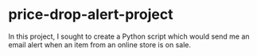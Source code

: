 # price-drop-alert-project
In this project, I sought to create a Python script which would send me an email alert when an item from an online store is on sale.
